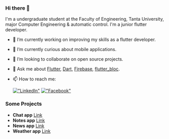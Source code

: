 ### Hi there 👋

I'm a undergraduate student at the Faculty of Engineering, Tanta University, major Computer Engineering & automatic control.
I'm a junior flutter developer.


- 🔭 I’m currently working on improving my skills as a flutter developer.
- 🌱 I’m currently curious about mobile applications.
- 👯 I’m looking to collaborate on open source projects.
- 💬 Ask me about [Flutter](https://flutter.dev), [Dart](https://dart.dev), [Firebase](https://firebase.google.com/), [flutter_bloc](https://pub.dev/packages/flutter_bloc).
- 📫 How to reach me:

  [!["LinkedIn"](https://img.shields.io/badge/LinkedIn-blue?style=flat&logo=linkedin&labelColor=blue)](https://www.linkedin.com/in/karim-tamer74?utm_source=share&utm_campaign=share_via&utm_content=profile&utm_medium=android_app )
  [!["Facebook"](https://img.shields.io/badge/Facebook-blue?style=flat&logo=facebook&labelColor=blue)](https://www.facebook.com/kemo.abokamel.9?mibextid=ZbWKwL )
  
### Some Projects
- **Chat app** [Link](https://github.com/KarimTamer74/chat-app)
- **Notes app** [Link](https://github.com/KarimTamer74/notes_app)
- **News app** [Link](https://github.com/KarimTamer74/news-app)
- **Weather app** [Link](https://github.com/KarimTamer74/weather-app)
